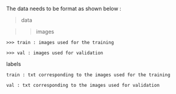 The data needs to be format as shown below : 

> data 

  >> images 
  
    >>> train : images used for the training 
    
    >>> val : images used for validation
    
  labels
  
    train : txt corresponding to the images used for the training 
    
    val : txt corresponding to the images used for validation
